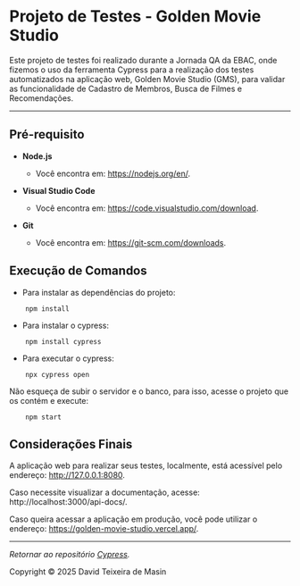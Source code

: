 # Projeto de Testes - Golden Movie Studio

Este projeto de testes foi realizado durante a Jornada QA da EBAC, onde fizemos o uso da ferramenta Cypress para a realização dos testes automatizados na aplicação web, Golden Movie Studio (GMS), para validar as funcionalidade de Cadastro de Membros, Busca de Filmes e Recomendações.

---

##  Pré-requisito 
- **Node.js**
    - Você encontra em: https://nodejs.org/en/.

- **Visual Studio Code**
    - Você encontra em: https://code.visualstudio.com/download.

- **Git**
    - Você encontra em: https://git-scm.com/downloads.


## Execução de Comandos

- Para instalar as dependências do projeto:

```
    npm install
```

- Para instalar o cypress:

```
    npm install cypress
```

- Para executar o cypress:

```
    npx cypress open
```

Não esqueça de subir o servidor e o banco, para isso, acesse o projeto que os contém e execute:

```
    npm start
```

## Considerações Finais

A aplicação web para realizar seus testes, localmente, está acessível pelo endereço: http://127.0.0.1:8080.

Caso necessite visualizar a documentação, acesse: http://localhost:3000/api-docs/.

Caso queira acessar a aplicação em produção, você pode utilizar o endereço: https://golden-movie-studio.vercel.app/.

---

 _Retornar ao repositório [Cypress](https://github.com/davidtmasin/cypress)._

Copyright © 2025 David Teixeira de Masin